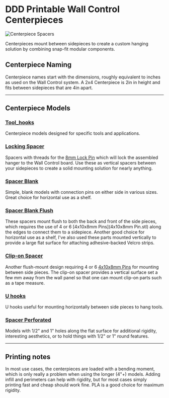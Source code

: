 # DDD Printable Wall Control Centerpieces

![Centerpiece Spacers](https://github.com/aderusha/DDD-Printable-Wall-Control-System/blob/main/images/DDD_Printable_Wall_Control_Centerpiece_Spacers.png?raw=true)

Centerpieces mount between sidepieces to create a custom hanging solution by combining snap-fit modular components.

## Centerpiece Naming

Centerpiece names start with the dimensions, roughly equivalent to inches as used on the Wall Control system.  A 2x4 Centerpiece is 2in in height and fits between sidepieces that are 4in apart.

---

## Centerpiece Models

### [Tool_hooks](Tool_hooks/)

Centerpiece models designed for specific tools and applications.

### [Locking Spacer](Locking_spacer/)

Spacers with threads for the [8mm Lock Pin](Locking_spacer/8mm%20Lock%20Pin.stl) which will lock the assembled hanger to the Wall Control board.  Use these as vertical spacers between your sidepieces to create a solid mounting solution for nearly anything.

### [Spacer Blank](Spacer_blank/)

Simple, blank models with connection pins on either side in various sizes.  Great choice for horizontal use as a shelf.

### [Spacer Blank Flush](Spacer_blank_flush/)

These spacers mount flush to both the back and front of the side pieces, which requires the use of 4 or 6 [4x10x8mm Pins](4x10x8mm Pin.stl) along the edges to connect them to a sidepiece. Another good choice for horizontal use as a shelf, I've also used these parts mounted vertically to provide a large flat surface for attaching adhesive-backed Velcro strips.

### [Clip-on Spacer](Spacer_clip-on/)

Another flush-mount design requiring 4 or 6 [4x10x8mm Pins](../Accessories/4x10x8mm%20Pin.stl) for mounting between side pieces.  The clip-on spacer provides a vertical surface set a few mm away from the wall panel so that one can mount clip-on parts such as a tape measure.

### [U hooks](U_hooks/)

U hooks useful for mounting horizontally between side pieces to hang tools.

### [Spacer Perforated](Spacer_perforated/)

Models with 1/2" and 1" holes along the flat surface for additional rigidity, interesting aesthetics, or to hold things with 1/2" or 1" round features.

---

## Printing notes

In most use cases, the centerpieces are loaded with a bending moment, which is only really a problem when using the longer (4"+) models.  Adding infill and perimeters can help with rigidity, but for most cases simply printing fast and cheap should work fine.  PLA is a good choice for maximum rigidity.
